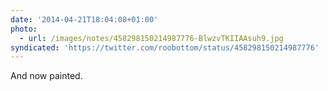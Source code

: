 ```yaml
---
date: '2014-04-21T18:04:08+01:00'
photo:
  - url: /images/notes/458298150214987776-BlwzvTKIIAAsuh9.jpg
syndicated: 'https://twitter.com/roobottom/status/458298150214987776'
---
```

And now painted. 

